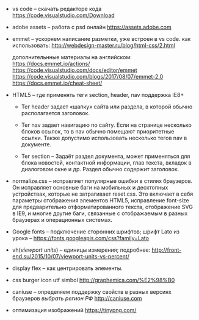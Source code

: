 * vs code – скачать редакторе кода https://code.visualstudio.com/Download
* adobe assets – работа с psd онлайн https://assets.adobe.com
* emmet – ускоряем написание разметки, уже встроен в vs code.
как использовать: http://webdesign-master.ru/blog/html-css/2.html

    дополнительнные материалы на английском:
    https://docs.emmet.io/actions/
    https://code.visualstudio.com/docs/editor/emmet
    https://code.visualstudio.com/blogs/2017/08/07/emmet-2.0
    https://docs.emmet.io/cheat-sheet/

* HTML5 – где применять теги section, header, nav
поддержка IE8+
    * Тег header задает «шапку» сайта или раздела, в которой обычно располагается заголовок.

    * Тег nav задает навигацию по сайту. Если на странице несколько блоков ссылок, то в nav обычно помещают приоритетные ссылки. Также допустимо использовать несколько тегов nav в документе.

    * Тег section – Задаёт раздел документа, может применяться для блока новостей, контактной информации, глав текста, вкладок в диалоговом окне и др. Раздел обычно содержит заголовок.

* normalize.css – исправляет популярные ошибки в стилях браузеров. Он исправляет основные баги на мобильных и десктопных устройствах, которые не затрагивает reset.css. Это включает в себя параметры отображения элементов HTML5, исправление font-size для предварительно отформатированного текста, отображение SVG в IE9, и многие другие баги, связанные с отображаемым в разных браузерах и операционных системах.
* Google fonts – подключение сторонних шрифтов;
шрифт Lato из урока – https://fonts.googleapis.com/css?family=Lato

* vh(_viewport units_) – единицы измерения;
подробнее: http://front-end.su/2015/10/07/viewport-units-vs-percent/

* display flex – как центрировать элементы.

* css burger icon utf simbol
http://graphemica.com/%E2%98%B0

* caniuse – определяем поддержку свойств в разных версиях браузеров
_выбрать регион РФ_
http://caniuse.com

* оптимизация изображений
https://tinypng.com/